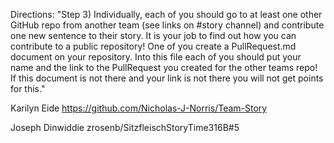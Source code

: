 Directions: "Step 3) Individually, each of you should go to at least one other GitHub repo from another team (see links on #story channel) and contribute one new sentence to their story. It is your job to find out how you can contribute to a public repository! One of you create a PullRequest.md document on your repository. Into this file each of you should put your name and the link to the PullRequest you created for the other teams repo! If this document is not there and your link is not there you will not get points for this."

Karilyn Eide https://github.com/Nicholas-J-Norris/Team-Story

Joseph Dinwiddie zrosenb/SitzfleischStoryTime316B#5
